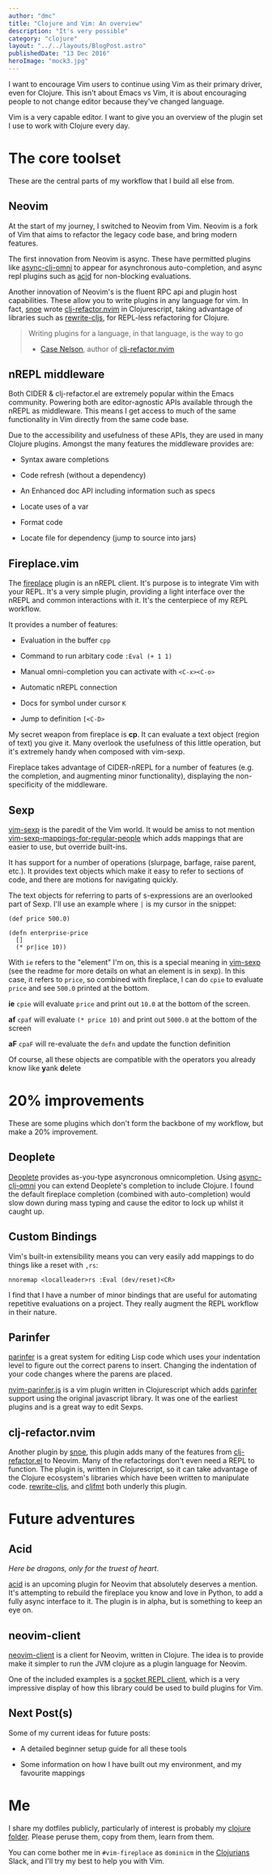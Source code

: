 ```yaml
---
author: "dmc"
title: "Clojure and Vim: An overview"
description: "It's very possible"
category: "clojure"
layout: "../../layouts/BlogPost.astro"
publishedDate: "13 Dec 2016"
heroImage: "mock3.jpg"
---
```


I want to encourage Vim users to continue using Vim as their primary
driver, even for Clojure. This isn't about Emacs vs Vim, it is about
encouraging people to not change editor because they've changed
language.

Vim is a very capable editor. I want to give you an overview of the
plugin set I use to work with Clojure every day.

# The core toolset

These are the central parts of my workflow that I build all else from.

## Neovim

At the start of my journey, I switched to Neovim from Vim. Neovim is a
fork of Vim that aims to refactor the legacy code base, and bring modern
features.

The first innovation from Neovim is async. These have permitted plugins
like [async-clj-omni](https://github.com/clojure-vim/async-clj-omni) to
appear for asynchronous auto-completion, and async repl plugins such as
[acid](https://github.com/hkupty/acid.nvim) for non-blocking
evaluations.

Another innovation of Neovim's is the fluent RPC api and plugin host
capabilities. These allow you to write plugins in any language for vim.
In fact, [snoe](https://github.com/snoe) wrote
[clj-refactor.nvim](https://github.com/clojure-vim/clj-refactor.nvim) in
Clojurescript, taking advantage of libraries such as
[rewrite-cljs](https://github.com/rundis/rewrite-cljs), for REPL-less
refactoring for Clojure.

> Writing plugins for a language, in that language, is the way to go
>
> - [Case Nelson](https://github.com/snoe), author of
>   [clj-refactor.nvim](https://github.com/clojure-vim/clj-refactor.nvim)

## nREPL middleware

Both CIDER & clj-refactor.el are extremely popular within the Emacs
community. Powering both are editor-agnostic APIs available through the
nREPL as middleware. This means I get access to much of the same
functionality in Vim directly from the same code base.

Due to the accessibility and usefulness of these APIs, they are used in
many Clojure plugins. Amongst the many features the middleware provides
are:

- Syntax aware completions

- Code refresh (without a dependency)

- An Enhanced doc API including information such as specs

- Locate uses of a var

- Format code

- Locate file for dependency (jump to source into jars)

## Fireplace.vim

The [fireplace](https://github.com/tpope/vim-fireplace) plugin is an
nREPL client. It's purpose is to integrate Vim with your REPL. It's a
very simple plugin, providing a light interface over the nREPL and
common interactions with it. It's the centerpiece of my REPL workflow.

It provides a number of features:

- Evaluation in the buffer `cpp`

- Command to run arbitary code `:Eval (+ 1 1)`

- Manual omni-completion you can activate with `<C-x><C-o>`

- Automatic nREPL connection

- Docs for symbol under cursor `K`

- Jump to definition `[<C-D>`

My secret weapon from fireplace is **cp**. It can evaluate a text object
(region of text) you give it. Many overlook the usefulness of this
little operation, but it's extremely handy when composed with vim-sexp.

Fireplace takes advantage of CIDER-nREPL for a number of features (e.g.
the completion, and augmenting minor functionality), displaying the
non-specificity of the middleware.

## Sexp

[vim-sexp](https://github.com/guns/vim-sexp) is the paredit of the Vim
world. It would be amiss to not mention
[vim-sexp-mappings-for-regular-people](https://github.com/tpope/vim-sexp-mappings-for-regular-people)
which adds mappings that are easier to use, but override built-ins.

It has support for a number of operations (slurpage, barfage, raise
parent, etc.). It provides text objects which make it easy to refer to
sections of code, and there are motions for navigating quickly.

The text objects for referring to parts of s-expressions are an
overlooked part of Sexp. I'll use an example where `|` is my cursor in
the snippet:

    (def price 500.0)

    (defn enterprise-price
      []
      (* pr|ice 10))

With `ie` refers to the \"element\" I'm on, this is a special meaning in
[vim-sexp](https://github.com/guns/vim-sexp) (see the readme for more
details on what an element is in sexp). In this case, it refers to
`price`, so combined with fireplace, I can do `cpie` to evaluate `price`
and see `500.0` printed at the bottom.

**ie** `cpie` will evaluate `price` and print out `10.0` at the bottom
of the screen.

**af** `cpaf` will evaluate `(* price 10)` and print out `5000.0` at the
bottom of the screen

**aF** `cpaF` will re-evaluate the `defn` and update the function
definition

Of course, all these objects are compatible with the operators you
already know like **y**ank **d**elete

# 20% improvements

These are some plugins which don't form the backbone of my workflow, but
make a 20% improvement.

## Deoplete

[Deoplete](https://github.com/Shougo/deoplete.nvim) provides as-you-type
asyncronous omnicompletion. Using
[async-clj-omni](https://github.com/clojure-vim/async-clj-omni) you can
extend Deoplete's completion to include Clojure. I found the default
fireplace completion (combined with auto-completion) would slow down
during mass typing and cause the editor to lock up whilst it caught up.

## Custom Bindings

Vim's built-in extensibility means you can very easily add mappings to
do things like a reset with `,rs`:

```vim
nnoremap <localleader>rs :Eval (dev/reset)<CR>
```

I find that I have a number of minor bindings that are useful for
automating repetitive evaluations on a project. They really augment the
REPL workflow in their nature.

## Parinfer

[parinfer](http://shaunlebron.github.io/parinfer/) is a great system for
editing Lisp code which uses your indentation level to figure out the
correct parens to insert. Changing the indentation of your code changes
where the parens are placed.

[nvim-parinfer.js](https://github.com/clojure-vim/nvim-parinfer.js) is a
vim plugin written in Clojurescript which adds
[parinfer](http://shaunlebron.github.io/parinfer/) support using the
original javascript library. It was one of the earliest plugins and is a
great way to edit Sexps.

## clj-refactor.nvim

Another plugin by [snoe](https://github.com/snoe), this plugin adds many
of the features from
[clj-refactor.el](https://github.com/clojure-emacs/clj-refactor.el) to
Neovim. Many of the refactorings don't even need a REPL to function. The
plugin is, written in Clojurescript, so it can take advantage of the
Clojure ecosystem's libraries which have been written to manipulate
code. [rewrite-cljs](https://github.com/rundis/rewrite-cljs), and
[cljfmt](https://github.com/weavejester/cljfmt) both underly this
plugin.

# Future adventures

## Acid

_Here be dragons, only for the truest of heart_.

[acid](https://github.com/hkupty/acid.nvim) is an upcoming plugin for
Neovim that absolutely deserves a mention. It's attempting to rebuild
the fireplace you know and love in Python, to add a fully async
interface to it. The plugin is in alpha, but is something to keep an eye
on.

## neovim-client

[neovim-client](https://github.com/clojure-vim/neovim-client) is a
client for Neovim, written in Clojure. The idea is to provide make it
simpler to run the JVM clojure as a plugin language for Neovim.

One of the included examples is a [socket REPL
client](https://github.com/jebberjeb/clojure-socketrepl.nvim), which is
a very impressive display of how this library could be used to build
plugins for Vim.

## Next Post(s)

Some of my current ideas for future posts:

- A detailed beginner setup guide for all these tools

- Some information on how I have built out my environment, and my
  favourite mappings

# Me

I share my dotfiles publicly, particularly of interest is probably my
[clojure
folder](https://github.com/SevereOverfl0w/.files/tree/master/nvim/layer/clojure).
Please peruse them, copy from them, learn from them.

You can come bother me in `#vim-fireplace` as `dominicm` in the
[Clojurians](http://clojurians.net) Slack, and I'll try my best to help
you with Vim.
